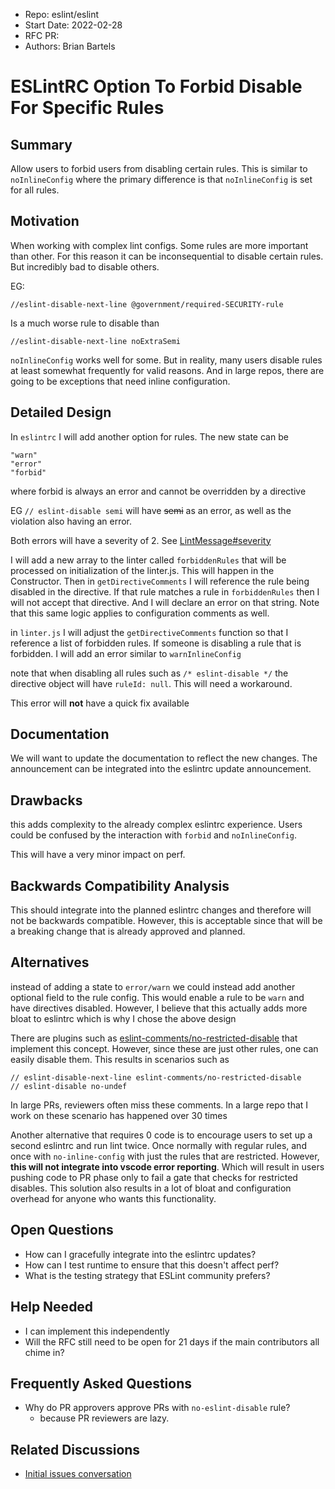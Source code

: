 - Repo: eslint/eslint
- Start Date: 2022-02-28
- RFC PR:
- Authors: Brian Bartels

# ESLintRC Option To Forbid Disable For Specific Rules

## Summary

Allow users to forbid users from disabling certain rules. This is similar to `noInlineConfig` where the primary difference is that `noInlineConfig` is set for all rules.

## Motivation

When working with complex lint configs. Some rules are more important than other. For this reason it can be inconsequential to disable certain rules. But incredibly bad to disable others.

EG:
```
//eslint-disable-next-line @government/required-SECURITY-rule
```
Is a much worse rule to disable than
```
//eslint-disable-next-line noExtraSemi
```

`noInlineConfig` works well for some. But in reality, many users disable rules at least somewhat frequently for valid reasons. And in large repos, there are going to be exceptions that need inline configuration. 

## Detailed Design

In `eslintrc` I will add another option for rules. The new state can be
```
"warn"
"error"
"forbid"
```
where forbid is always an error and cannot be overridden by a directive

EG `// eslint-disable semi` will have ~~semi~~ as an error, as well as the violation also having an error.

Both errors will have a severity of 2. See [LintMessage#severity](https://eslint.org/docs/developer-guide/nodejs-api#-lintmessage-type)

I will add a new array to the linter called `forbiddenRules` that will be processed on initialization of the linter.js. This will happen in the Constructor. Then in `getDirectiveComments` I will reference the rule being disabled in the directive. If that rule matches a rule in `forbiddenRules` then I will not accept that directive. And I will declare an error on that string. Note that this same logic applies to configuration comments as well.

in `linter.js` I will adjust the `getDirectiveComments` function so that I reference a list of forbidden rules. If someone is disabling a rule that is forbidden. I will add an error similar to `warnInlineConfig`

note that when disabling all rules such as `/* eslint-disable */` the directive object will have `ruleId: null`. This will need a workaround. 

This error will **not** have a quick fix available


## Documentation

We will want to update the documentation to reflect the new changes. The announcement can be integrated into the eslintrc update announcement.

## Drawbacks

this adds complexity to the already complex eslintrc experience. Users could be confused by the interaction with `forbid` and `noInlineConfig`.

This will have a very minor impact on perf.

## Backwards Compatibility Analysis

This should integrate into the planned eslintrc changes and therefore will not be backwards compatible. However, this is acceptable since that will be a breaking change that is already approved and planned.

## Alternatives

instead of adding a state to `error/warn` we could instead add another optional field to the rule config. This would enable a rule to be `warn` and have directives disabled. However, I believe that this actually adds more bloat to eslintrc which is why I chose the above design

There are plugins such as [eslint-comments/no-restricted-disable](https://mysticatea.github.io/eslint-plugin-eslint-comments/rules/no-restricted-disable.html) that implement this concept. However, since these are just other rules, one can easily disable them. This results in scenarios such as

```
// eslint-disable-next-line eslint-comments/no-restricted-disable
// eslint-disable no-undef
```
In large PRs, reviewers often miss these comments. In a large repo that I work on these scenario has happened over 30 times

Another alternative that requires 0 code is to encourage users to set up a second eslintrc and run lint twice. Once normally with regular rules, and once with `no-inline-config` with just the rules that are restricted. However, **this will not integrate into vscode error reporting**. Which will result in users pushing code to PR phase only to fail a gate that checks for restricted disables. This solution also results in a lot of bloat and configuration overhead for anyone who wants this functionality.

## Open Questions

<!--
    This section is optional, but is suggested for a first draft.

    What parts of this proposal are you unclear about? What do you
    need to know before you can finalize this RFC?

    List the questions that you'd like reviewers to focus on. When
    you've received the answers and updated the design to reflect them, 
    you can remove this section.
-->

- How can I gracefully integrate into the eslintrc updates?
- How can I test runtime to ensure that this doesn't affect perf?
- What is the testing strategy that ESLint community prefers?

## Help Needed

<!--
    This section is optional.

    Are you able to implement this RFC on your own? If not, what kind
    of help would you need from the team?
-->
- I can implement this independently
- Will the RFC still need to be open for 21 days if the main contributors all chime in?

## Frequently Asked Questions

<!--
    This section is optional but suggested.

    Try to anticipate points of clarification that might be needed by
    the people reviewing this RFC. Include those questions and answers
    in this section.
-->
- Why do PR approvers approve PRs with `no-eslint-disable` rule?
    - because PR reviewers are lazy.
## Related Discussions

<!--
    This section is optional but suggested.

    If there is an issue, pull request, or other URL that provides useful
    context for this proposal, please include those links here.
-->
- [Initial issues conversation](https://github.com/eslint/eslint/issues/15631)
